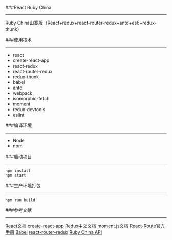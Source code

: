 ###React Ruby China
***
Ruby China山寨版（React+redux+react-router-redux+antd+es6+redux-thunk）

###使用技术
***
* react
* create-react-app
* react-redux
* react-router-redux
* redux-thunk
* babel
* antd
* webpack
* isomorphic-fetch
* moment
* redux-devtools
* eslint

###编译环境
***
* Node
* npm

###启动项目
***
```
npm install
npm start

```

###生产环境打包
***
```
npm run build

```

###参考文献
***
[React文档](https://facebook.github.io/react/)
[create-react-app](https://github.com/facebookincubator/create-react-app)
[Redux中文文档](http://www.redux.org.cn/)
[moment.js文档](http://momentjs.cn/docs/)
[React-Route官方手册](http://www.uprogrammer.cn/react-router-cn/index.html) 
[Babel](http://babeljs.io/)
[react-router-redux](https://github.com/reactjs/react-router-redux)
[Ruby China API](https://ruby-china.org/api)
